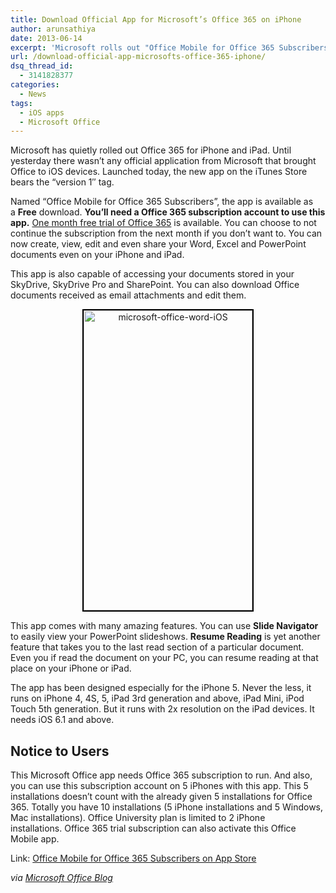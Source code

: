 ```yaml
---
title: Download Official App for Microsoft’s Office 365 on iPhone
author: arunsathiya
date: 2013-06-14
excerpt: 'Microsoft rolls out "Office Mobile for Office 365 Subscribers". It brings Microsoft Office to iOS devices with iOS 6.1 & above. It is available for free.'
url: /download-official-app-microsofts-office-365-iphone/
dsq_thread_id:
  - 3141828377
categories:
  - News
tags:
  - iOS apps
  - Microsoft Office
---
```

Microsoft has quietly rolled out Office 365 for iPhone and iPad. Until yesterday there wasn&#8217;t any official application from Microsoft that brought Office to iOS devices. Launched today, the new app on the iTunes Store bears the &#8220;version 1&#8243; tag.

Named &#8220;Office Mobile for Office 365 Subscribers&#8221;, the app is available as a **Free** download. **You&#8217;ll need a Office 365 subscription account to use this app.** <a href="http://office.microsoft.com/en-IN/business/" onclick="_gaq.push(['_trackEvent', 'outbound-article', 'http://office.microsoft.com/en-IN/business/', 'One month free trial of Office 365']);" title="Free Office 365 Trial"  target="_blank">One month free trial of Office 365</a> is available. You can choose to not continue the subscription from the next month if you don&#8217;t want to. You can now create, view, edit and even share your Word, Excel and PowerPoint documents even on your iPhone and iPad.

This app is also capable of accessing your documents stored in your SkyDrive, SkyDrive Pro and SharePoint. You can also download Office documents received as email attachments and edit them.

<p style="text-align: center;">
  <a href="http://cdn.devilsworkshop.org/files/2013/06/microsoft-office-word-iOS.jpg"><img class="size-full wp-image-75638 aligncenter" style="border: 2px solid black;" alt="microsoft-office-word-iOS" src="http://cdn.devilsworkshop.org/files/2013/06/microsoft-office-word-iOS.jpg" width="270" height="480" /></a>
</p>

This app comes with many amazing features. You can use **Slide Navigator** to easily view your PowerPoint slideshows. **Resume Reading** is yet another feature that takes you to the last read section of a particular document. Even you if read the document on your PC, you can resume reading at that place on your iPhone or iPad.

The app has been designed especially for the iPhone 5. Never the less, it runs on iPhone 4, 4S, 5, iPad 3rd generation and above, iPad Mini, iPod Touch 5th generation. But it runs with 2x resolution on the iPad devices. It needs iOS 6.1 and above.



## Notice to Users

This Microsoft Office app needs Office 365 subscription to run. And also, you can use this subscription account on 5 iPhones with this app. This 5 installations doesn&#8217;t count with the already given 5 installations for Office 365. Totally you have 10 installations (5 iPhone installations and 5 Windows, Mac installations). Office University plan is limited to 2 iPhone installations. Office 365 trial subscription can also activate this Office Mobile app.

Link: <a href="https://itunes.apple.com/us/app/office-mobile-for-office-365/id541164041?mt=8" onclick="_gaq.push(['_trackEvent', 'outbound-article', 'https://itunes.apple.com/us/app/office-mobile-for-office-365/id541164041?mt=8', 'Office Mobile for Office 365 Subscribers on App Store']);" title="Office Mobile for Office 365 Subscribers"  target="_blank">Office Mobile for Office 365 Subscribers on App Store</a>

*via <a href="http://blogs.office.com/b/office365tech/archive/2013/06/14/office-mobile-for-iphone.aspx" onclick="_gaq.push(['_trackEvent', 'outbound-article', 'http://blogs.office.com/b/office365tech/archive/2013/06/14/office-mobile-for-iphone.aspx', 'Microsoft Office Blog']);" title="Official Office blog post"  target="_blank">Microsoft Office Blog</a>*
